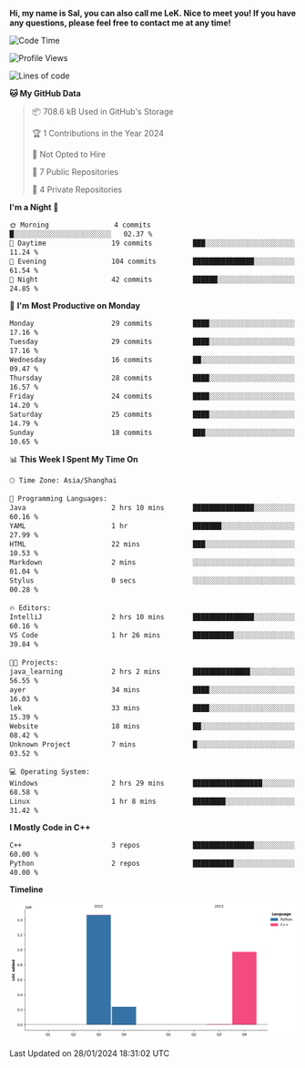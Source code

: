 **Hi, my name is Sal, you can also call me LeK. Nice to meet you! If you have any questions, please feel free to contact me at any time!**

<!--START_SECTION:waka-->
![Code Time](http://img.shields.io/badge/Code%20Time-149%20hrs%2037%20mins-blue)

![Profile Views](http://img.shields.io/badge/Profile%20Views-0-blue)

![Lines of code](https://img.shields.io/badge/From%20Hello%20World%20I%27ve%20Written-2.7%20million%20lines%20of%20code-blue)

**🐱 My GitHub Data** 

> 📦 708.6 kB Used in GitHub's Storage 
 > 
> 🏆 1 Contributions in the Year 2024
 > 
> 🚫 Not Opted to Hire
 > 
> 📜 7 Public Repositories 
 > 
> 🔑 4 Private Repositories 
 > 
**I'm a Night 🦉** 

```text
🌞 Morning                4 commits           █░░░░░░░░░░░░░░░░░░░░░░░░   02.37 % 
🌆 Daytime                19 commits          ███░░░░░░░░░░░░░░░░░░░░░░   11.24 % 
🌃 Evening                104 commits         ███████████████░░░░░░░░░░   61.54 % 
🌙 Night                  42 commits          ██████░░░░░░░░░░░░░░░░░░░   24.85 % 
```
📅 **I'm Most Productive on Monday** 

```text
Monday                   29 commits          ████░░░░░░░░░░░░░░░░░░░░░   17.16 % 
Tuesday                  29 commits          ████░░░░░░░░░░░░░░░░░░░░░   17.16 % 
Wednesday                16 commits          ██░░░░░░░░░░░░░░░░░░░░░░░   09.47 % 
Thursday                 28 commits          ████░░░░░░░░░░░░░░░░░░░░░   16.57 % 
Friday                   24 commits          ████░░░░░░░░░░░░░░░░░░░░░   14.20 % 
Saturday                 25 commits          ████░░░░░░░░░░░░░░░░░░░░░   14.79 % 
Sunday                   18 commits          ███░░░░░░░░░░░░░░░░░░░░░░   10.65 % 
```


📊 **This Week I Spent My Time On** 

```text
🕑︎ Time Zone: Asia/Shanghai

💬 Programming Languages: 
Java                     2 hrs 10 mins       ███████████████░░░░░░░░░░   60.16 % 
YAML                     1 hr                ███████░░░░░░░░░░░░░░░░░░   27.99 % 
HTML                     22 mins             ███░░░░░░░░░░░░░░░░░░░░░░   10.53 % 
Markdown                 2 mins              ░░░░░░░░░░░░░░░░░░░░░░░░░   01.04 % 
Stylus                   0 secs              ░░░░░░░░░░░░░░░░░░░░░░░░░   00.28 % 

🔥 Editors: 
IntelliJ                 2 hrs 10 mins       ███████████████░░░░░░░░░░   60.16 % 
VS Code                  1 hr 26 mins        ██████████░░░░░░░░░░░░░░░   39.84 % 

🐱‍💻 Projects: 
java_learning            2 hrs 2 mins        ██████████████░░░░░░░░░░░   56.55 % 
ayer                     34 mins             ████░░░░░░░░░░░░░░░░░░░░░   16.03 % 
lek                      33 mins             ████░░░░░░░░░░░░░░░░░░░░░   15.39 % 
Website                  18 mins             ██░░░░░░░░░░░░░░░░░░░░░░░   08.42 % 
Unknown Project          7 mins              █░░░░░░░░░░░░░░░░░░░░░░░░   03.52 % 

💻 Operating System: 
Windows                  2 hrs 29 mins       █████████████████░░░░░░░░   68.58 % 
Linux                    1 hr 8 mins         ████████░░░░░░░░░░░░░░░░░   31.42 % 
```

**I Mostly Code in C++** 

```text
C++                      3 repos             ███████████████░░░░░░░░░░   60.00 % 
Python                   2 repos             ██████████░░░░░░░░░░░░░░░   40.00 % 
```



**Timeline**

![Lines of Code chart](https://raw.githubusercontent.com/LeKZzzz/LeKZzzz/master/assets/bar_graph.png)


 Last Updated on 28/01/2024 18:31:02 UTC
<!--END_SECTION:waka-->
